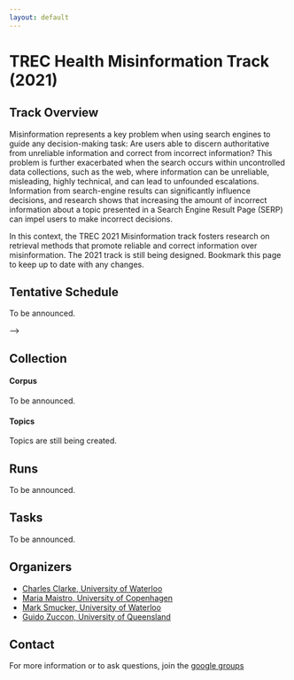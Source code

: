 ```yaml
---
layout: default
---
```


# TREC Health Misinformation Track (2021)


## Track Overview
Misinformation represents a key problem when using search engines to guide any decision-making task: Are users able to discern authoritative from unreliable information and correct from incorrect information? This problem is further exacerbated when the search occurs within uncontrolled data collections, such as the web, where information can be unreliable, misleading, highly technical, and can lead to unfounded escalations. Information from search-engine results can significantly influence decisions, and research shows that increasing the amount of incorrect information about a topic presented in a Search Engine Result Page (SERP) can impel users to make incorrect decisions.

In this context, the TREC 2021 Misinformation track fosters research on retrieval methods that promote reliable and correct information over misinformation. The 2021 track is still being designed. Bookmark this page to keep up to date with any changes.

<!-- This year, we have focused the track ... -->

<!--#### These guidelines are still in draft form. We invite comments and suggested changes from participants. We plan to finalize the guidelines on June 5, 2020.-->

## Tentative Schedule
To be announced.
<!-- * **~~June 30, 2021~~ ~~July 17, 2021~~** [Topics are released](topics.xml);
* **September 1, 2021** Runs due:
  <!-- * Before 7am September 2, 2020 Eastern Time Zone (Gaithersburg, MD, USA); -->
  <!-- * Please check TREC active participants page for the runs submission link; -->
<!-- * **October 2021** Results returned;
* **October 2021** Notebook paper due;
* **November, 2021** TREC Conference;
* **February 2021** Final report due. --> -->

## Collection

#### Corpus

To be announced.


#### Topics

Topics are still being created.

## Runs

To be announced.

## Tasks

To be announced.

## Organizers

* [Charles Clarke, University of Waterloo](https://cs.uwaterloo.ca/about/people/claclark)
* [Maria Maistro, University of Copenhagen](https://di.ku.dk/english/staff/?pure=en/persons/641366)
* [Mark Smucker, University of Waterloo](http://mansci.uwaterloo.ca/~msmucker/)
* [Guido Zuccon, University of Queensland](http://www.zuccon.net/)


## Contact
For more information or to ask questions, join the [google groups](https://groups.google.com/forum/#!forum/trec-health-misinformation-track)
